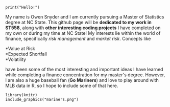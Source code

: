 ```{r} 
print("Hello!")
```
My name is Owen Snyder and I am currently pursuing a Master of Statistics degree at NC State. This github page will be **dedicated to my work in ST558**, along with **other interesting coding projects** I have completed on my own or during my time at NC State! My interests lie within the world of finance, specifically *risk management* and *market risk*. Concepts like

  *Value at Risk   
  *Expected Shortfall   
  *Volatility  
  
have been some of the most interesting and important ideas I have learned while completing a finance concentration for my master's degree. However, I am also a huge baseball fan (**Go Mariners**) and love to play around with MLB data in R, so I hope to include some of that here.



```{r out.width = "70px"}
library(knitr)
include_graphics("mariners.png")

```
